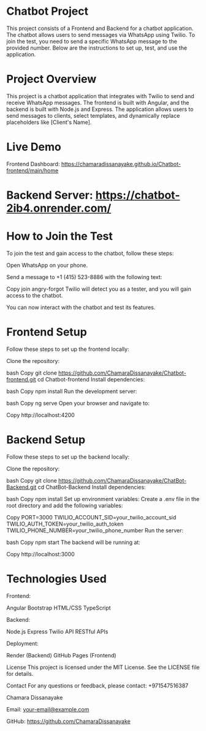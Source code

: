 # Chatbot Project
This project consists of a Frontend and Backend for a chatbot application. The chatbot allows users to send messages via WhatsApp using Twilio. To join the test, you need to send a specific WhatsApp message to the provided number. Below are the instructions to set up, test, and use the application.



# Project Overview
This project is a chatbot application that integrates with Twilio to send and receive WhatsApp messages. The frontend is built with Angular, and the backend is built with Node.js and Express. The application allows users to send messages to clients, select templates, and dynamically replace placeholders like [Client's Name].

# Live Demo
Frontend Dashboard: https://chamaradissanayake.github.io/Chatbot-frontend/main/home

# Backend Server: https://chatbot-2ib4.onrender.com/

# How to Join the Test
To join the test and gain access to the chatbot, follow these steps:

Open WhatsApp on your phone.

Send a message to +1 (415) 523-8886 with the following text:

Copy
join angry-forgot
Twilio will detect you as a tester, and you will gain access to the chatbot.

You can now interact with the chatbot and test its features.

# Frontend Setup
Follow these steps to set up the frontend locally:

Clone the repository:

bash
Copy
git clone https://github.com/ChamaraDissanayake/Chatbot-frontend.git
cd Chatbot-frontend
Install dependencies:

bash
Copy
npm install
Run the development server:

bash
Copy
ng serve
Open your browser and navigate to:

Copy
http://localhost:4200


# Backend Setup
Follow these steps to set up the backend locally:

Clone the repository:

bash
Copy
git clone https://github.com/ChamaraDissanayake/ChatBot-Backend.git
cd ChatBot-Backend
Install dependencies:

bash
Copy
npm install
Set up environment variables:
Create a .env file in the root directory and add the following variables:

Copy
PORT=3000
TWILIO_ACCOUNT_SID=your_twilio_account_sid
TWILIO_AUTH_TOKEN=your_twilio_auth_token
TWILIO_PHONE_NUMBER=your_twilio_phone_number
Run the server:

bash
Copy
npm start
The backend will be running at:

Copy
http://localhost:3000



# Technologies Used
Frontend:

Angular
Bootstrap
HTML/CSS
TypeScript

Backend:

Node.js
Express
Twilio API
RESTful APIs

Deployment:

Render (Backend)
GitHub Pages (Frontend)

License
This project is licensed under the MIT License. See the LICENSE file for details.

Contact
For any questions or feedback, please contact: +971547516387

Chamara Dissanayake

Email: your-email@example.com

GitHub: https://github.com/ChamaraDissanayake
